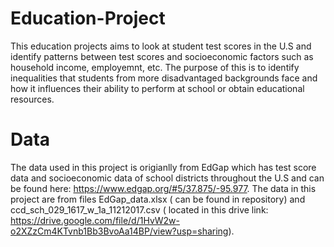 # Education-Project
This education projects aims to look at student test scores in the U.S and identify patterns between test scores and socioeconomic factors such as household income, employemnt, etc. The purpose of this is to identify inequalities that students from more disadvantaged backgrounds face and how it influences their ability to perform at school or obtain educational resources. 
# Data 
The data used in this project is origianlly from EdGap which has test score data and socioeconomic data of school districts throughout the U.S and can be found here: https://www.edgap.org/#5/37.875/-95.977. 
The data in this project are from files EdGap_data.xlsx ( can be found in repository) and ccd_sch_029_1617_w_1a_11212017.csv ( located in this drive link: https://drive.google.com/file/d/1HvW2w-o2XZzCm4KTvnb1Bb3BvoAa14BP/view?usp=sharing). 
